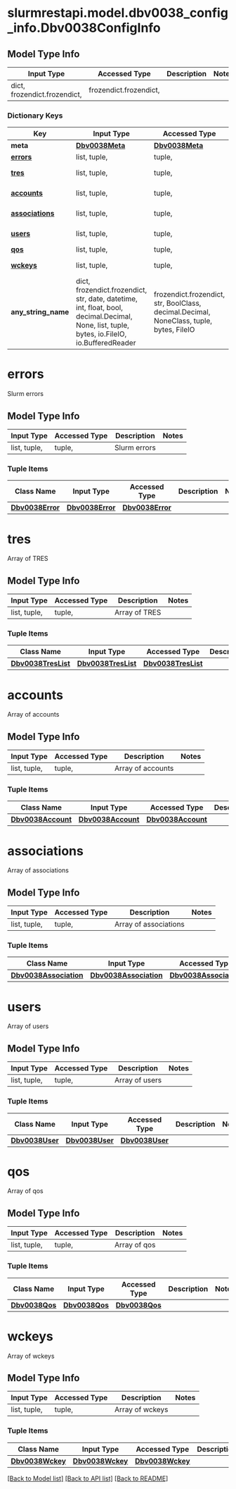 # slurmrestapi.model.dbv0038_config_info.Dbv0038ConfigInfo

## Model Type Info
Input Type | Accessed Type | Description | Notes
------------ | ------------- | ------------- | -------------
dict, frozendict.frozendict,  | frozendict.frozendict,  |  | 

### Dictionary Keys
Key | Input Type | Accessed Type | Description | Notes
------------ | ------------- | ------------- | ------------- | -------------
**meta** | [**Dbv0038Meta**](Dbv0038Meta.md) | [**Dbv0038Meta**](Dbv0038Meta.md) |  | [optional] 
**[errors](#errors)** | list, tuple,  | tuple,  | Slurm errors | [optional] 
**[tres](#tres)** | list, tuple,  | tuple,  | Array of TRES | [optional] 
**[accounts](#accounts)** | list, tuple,  | tuple,  | Array of accounts | [optional] 
**[associations](#associations)** | list, tuple,  | tuple,  | Array of associations | [optional] 
**[users](#users)** | list, tuple,  | tuple,  | Array of users | [optional] 
**[qos](#qos)** | list, tuple,  | tuple,  | Array of qos | [optional] 
**[wckeys](#wckeys)** | list, tuple,  | tuple,  | Array of wckeys | [optional] 
**any_string_name** | dict, frozendict.frozendict, str, date, datetime, int, float, bool, decimal.Decimal, None, list, tuple, bytes, io.FileIO, io.BufferedReader | frozendict.frozendict, str, BoolClass, decimal.Decimal, NoneClass, tuple, bytes, FileIO | any string name can be used but the value must be the correct type | [optional]

# errors

Slurm errors

## Model Type Info
Input Type | Accessed Type | Description | Notes
------------ | ------------- | ------------- | -------------
list, tuple,  | tuple,  | Slurm errors | 

### Tuple Items
Class Name | Input Type | Accessed Type | Description | Notes
------------- | ------------- | ------------- | ------------- | -------------
[**Dbv0038Error**](Dbv0038Error.md) | [**Dbv0038Error**](Dbv0038Error.md) | [**Dbv0038Error**](Dbv0038Error.md) |  | 

# tres

Array of TRES

## Model Type Info
Input Type | Accessed Type | Description | Notes
------------ | ------------- | ------------- | -------------
list, tuple,  | tuple,  | Array of TRES | 

### Tuple Items
Class Name | Input Type | Accessed Type | Description | Notes
------------- | ------------- | ------------- | ------------- | -------------
[**Dbv0038TresList**](Dbv0038TresList.md) | [**Dbv0038TresList**](Dbv0038TresList.md) | [**Dbv0038TresList**](Dbv0038TresList.md) |  | 

# accounts

Array of accounts

## Model Type Info
Input Type | Accessed Type | Description | Notes
------------ | ------------- | ------------- | -------------
list, tuple,  | tuple,  | Array of accounts | 

### Tuple Items
Class Name | Input Type | Accessed Type | Description | Notes
------------- | ------------- | ------------- | ------------- | -------------
[**Dbv0038Account**](Dbv0038Account.md) | [**Dbv0038Account**](Dbv0038Account.md) | [**Dbv0038Account**](Dbv0038Account.md) |  | 

# associations

Array of associations

## Model Type Info
Input Type | Accessed Type | Description | Notes
------------ | ------------- | ------------- | -------------
list, tuple,  | tuple,  | Array of associations | 

### Tuple Items
Class Name | Input Type | Accessed Type | Description | Notes
------------- | ------------- | ------------- | ------------- | -------------
[**Dbv0038Association**](Dbv0038Association.md) | [**Dbv0038Association**](Dbv0038Association.md) | [**Dbv0038Association**](Dbv0038Association.md) |  | 

# users

Array of users

## Model Type Info
Input Type | Accessed Type | Description | Notes
------------ | ------------- | ------------- | -------------
list, tuple,  | tuple,  | Array of users | 

### Tuple Items
Class Name | Input Type | Accessed Type | Description | Notes
------------- | ------------- | ------------- | ------------- | -------------
[**Dbv0038User**](Dbv0038User.md) | [**Dbv0038User**](Dbv0038User.md) | [**Dbv0038User**](Dbv0038User.md) |  | 

# qos

Array of qos

## Model Type Info
Input Type | Accessed Type | Description | Notes
------------ | ------------- | ------------- | -------------
list, tuple,  | tuple,  | Array of qos | 

### Tuple Items
Class Name | Input Type | Accessed Type | Description | Notes
------------- | ------------- | ------------- | ------------- | -------------
[**Dbv0038Qos**](Dbv0038Qos.md) | [**Dbv0038Qos**](Dbv0038Qos.md) | [**Dbv0038Qos**](Dbv0038Qos.md) |  | 

# wckeys

Array of wckeys

## Model Type Info
Input Type | Accessed Type | Description | Notes
------------ | ------------- | ------------- | -------------
list, tuple,  | tuple,  | Array of wckeys | 

### Tuple Items
Class Name | Input Type | Accessed Type | Description | Notes
------------- | ------------- | ------------- | ------------- | -------------
[**Dbv0038Wckey**](Dbv0038Wckey.md) | [**Dbv0038Wckey**](Dbv0038Wckey.md) | [**Dbv0038Wckey**](Dbv0038Wckey.md) |  | 

[[Back to Model list]](../../README.md#documentation-for-models) [[Back to API list]](../../README.md#documentation-for-api-endpoints) [[Back to README]](../../README.md)

